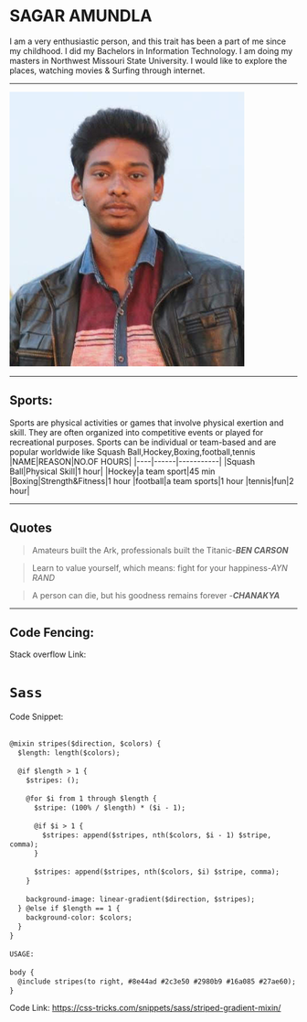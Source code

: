 # SAGAR AMUNDLA
I am a very enthusiastic person, and this trait has been a part of me since my childhood. I did my Bachelors in Information Technology. I am doing my masters in Northwest Missouri State University. I would like to explore the places, watching movies & Surfing through internet.


****

![Sagar](sagarimage.jpeg) 


****

## Sports:

Sports are physical activities or games that involve physical exertion and skill. They are often organized into competitive events or played for recreational purposes. Sports can be individual or team-based and are popular worldwide like Squash Ball,Hockey,Boxing,football,tennis
|NAME|REASON|NO.OF HOURS|
|----|------|-----------|
|Squash Ball|Physical Skill|1 hour|
|Hockey|a team sport|45 min
|Boxing|Strength&Fitness|1 hour
|football|a team sports|1 hour
|tennis|fun|2 hour|


****


## Quotes

>Amateurs built the Ark, professionals built the Titanic-___BEN CARSON___

>Learn to value yourself, which means: fight for your happiness-*AYN RAND*

>A person can die, but his goodness remains forever -___CHANAKYA___


****


## Code Fencing:

Stack overflow Link:




# ```Sass```

Code Snippet:

``````

@mixin stripes($direction, $colors) {
  $length: length($colors);
  
  @if $length > 1 {
    $stripes: ();
    
    @for $i from 1 through $length {
      $stripe: (100% / $length) * ($i - 1);
      
      @if $i > 1 {
        $stripes: append($stripes, nth($colors, $i - 1) $stripe, comma);
      }
      
      $stripes: append($stripes, nth($colors, $i) $stripe, comma);
    }
    
    background-image: linear-gradient($direction, $stripes);
  } @else if $length == 1 {
    background-color: $colors;
  }
}

USAGE:

body {
  @include stripes(to right, #8e44ad #2c3e50 #2980b9 #16a085 #27ae60);
}

``````
Code Link: <https://css-tricks.com/snippets/sass/striped-gradient-mixin/>



















